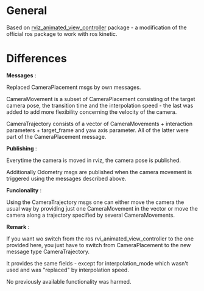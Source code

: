 # General

Based on [rviz_animated_view_controller](https://github.com/UTNuclearRoboticsPublic/rviz_animated_view_controller) package - a modification of the official ros package to work with ros kinetic.

# Differences

**Messages** :

Replaced CameraPlacement msgs by own messages.

CameraMovement is a subset of CameraPlacement consisting of the target camera pose, the transition time and the interpolation speed - the last was added to add more flexibility concerning the velocity of the camera.

CameraTrajectory consists of a vector of CameraMovements + interaction parameters + target_frame and yaw axis parameter. All of the latter were part of the CameraPlacement message.

**Publishing** :

Everytime the camera is moved in rviz, the camera pose is published.

Additionally Odometry msgs are published when the camera movement is triggered using the messages described above.

**Funcionality** :

Using the CameraTrajectory msgs one can either move the camera the usual way by providing just one CameraMovement in the vector or move the camera along a trajectory specified by several CameraMovements.

**Remark** :

If you want wo switch from the ros rvi_animated_view_controller to the one provided here, you just have to switch from CameraPlacement to the new message type CameraTrajectory.

It provides the same fields - except for interpolation_mode which wasn't used and was "replaced" by interpolation speed.

No previously available functionality was harmed.